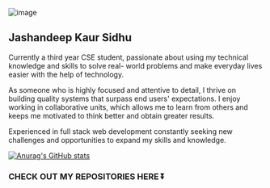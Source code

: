 ![image](https://github.com/JashandeepSidhu712/JashandeepSidhu712/assets/117754690/32dbf0d8-dddc-49fa-9d53-af7fd36e2fc2)


## Jashandeep Kaur Sidhu

Currently a third year CSE student, passionate about using my technical knowledge and skills to solve real- world problems and make everyday lives easier with the help of technology. 

As someone who is highly focused and attentive to detail, I thrive on building quality systems that surpass end users' expectations. 
I enjoy working in collaborative units, which allows me to learn from others and keeps me motivated to think better and obtain greater results.

Experienced in full stack web development constantly seeking new challenges and opportunities to expand my skills and knowledge.

[![Anurag's GitHub stats](https://github-readme-stats.vercel.app/api?username=JashandeepSidhu712)](https://github.com/anuraghazra/github-readme-stats)

### CHECK OUT MY REPOSITORIES HERE ⏬

<!--
**JashandeepSidhu712/JashandeepSidhu712** is a ✨ _special_ ✨ repository because its `README.md` (this file) appears on your GitHub profile.

Here are some ideas to get you started:

- 🔭 I’m currently working on ...
- 🌱 I’m currently learning ...
- 👯 I’m looking to collaborate on ...
- 🤔 I’m looking for help with ...
- 💬 Ask me about ...
- 📫 How to reach me: ...
- 😄 Pronouns: ...
- ⚡ Fun fact: ...
-->
